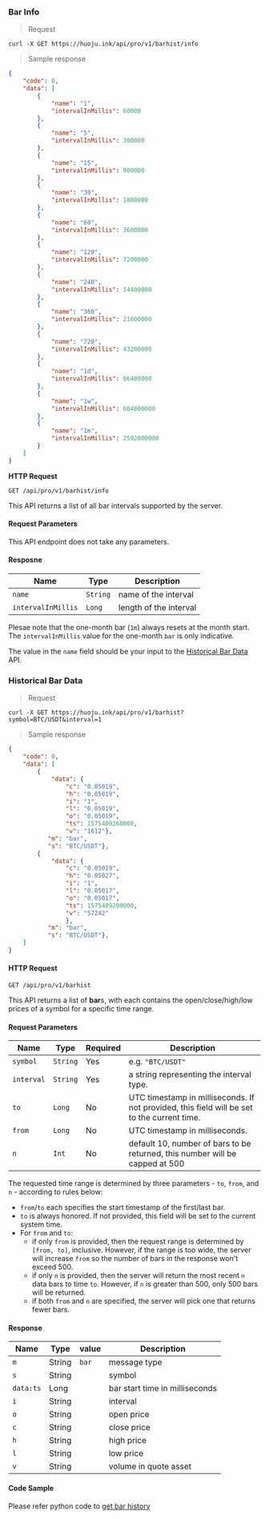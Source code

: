 ### Bar Info 

> Request 

```
curl -X GET https://huoju.ink/api/pro/v1/barhist/info
```

> Sample response

```json
{
    "code": 0,
    "data": [
        {
            "name": "1",
            "intervalInMillis": 60000
        },
        {
            "name": "5",
            "intervalInMillis": 300000
        },
        {
            "name": "15",
            "intervalInMillis": 900000
        },
        {
            "name": "30",
            "intervalInMillis": 1800000
        },
        {
            "name": "60",
            "intervalInMillis": 3600000
        },
        {
            "name": "120",
            "intervalInMillis": 7200000
        },
        {
            "name": "240",
            "intervalInMillis": 14400000
        },
        {
            "name": "360",
            "intervalInMillis": 21600000
        },
        {
            "name": "720",
            "intervalInMillis": 43200000
        },
        {
            "name": "1d",
            "intervalInMillis": 86400000
        },
        {
            "name": "1w",
            "intervalInMillis": 604800000
        },
        {
            "name": "1m",
            "intervalInMillis": 2592000000
        }
    ]
}
```

**HTTP Request**

`GET /api/pro/v1/barhist/info`

This API returns a list of all bar intervals supported by the server. 


#### Request Parameters 

This API endpoint does not take any parameters. 

#### Resposne

 Name               | Type      | Description                                        
------------------- | --------- | ---------------------------------------------------
 `name`             | `String`  | name of the interval
 `intervalInMillis` | `Long`    | length of the interval 

Plesae note that the one-month bar (`1m`) always resets at the month start. The `intervalInMillis` value for the one-month `bar` is only indicative. 

The value in the `name` field should be your input to the [Historical Bar Data](#historical-bar-data) API.







### Historical Bar Data

> Request 

```
curl -X GET https://huoju.ink/api/pro/v1/barhist?symbol=BTC/USDT&interval=1
```

> Sample response

```json
{
    "code": 0,
    "data": [
        {
            "data": {
                "c": "0.05019",
                "h": "0.05019",
                "i": "1",
                "l": "0.05019",
                "o": "0.05019",
                "ts": 1575409260000,
                "v": "1612"},
           "m": "bar",
           "s": "BTC/USDT"},
        {
            "data": {
                "c": "0.05019",
                "h": "0.05027",
                "i": "1",
                "l": "0.05017",
                "o": "0.05017",
                "ts": 1575409200000,
                "v": "57242"
                },
           "m": "bar",
           "s": "BTC/USDT"},
    ]
}
```

#### HTTP Request

`GET /api/pro/v1/barhist`

This API returns a list of **bar**s, with each contains the open/close/high/low prices of a symbol for a specific time range. 

#### Request Parameters

 Name       | Type     | Required | Description                                                                                 
----------- | -------- | -------- | ------------------------------------------------------------------------------------------- 
 `symbol`   | `String` | Yes      | e.g. `"BTC/USDT"`                                                                          
 `interval` | `String` | Yes      | a string representing the interval type.                                                    
 `to`       | `Long`   | No       | UTC timestamp in milliseconds. If not provided, this field will be set to the current time. 
 `from`     | `Long`   | No       | UTC timestamp in milliseconds.                                                              
 `n`        | `Int`    | No       | default 10, number of bars to be returned, this number will be capped at 500                

The requested time range is determined by three parameters - `to`, `from`, and `n` - according to rules below:

* `from`/`to` each specifies the start timestamp of the first/last bar. 
* `to` is always honored. If not provided, this field will be set to the current system time. 
* For `from` and `to`: 
  * if only `from` is provided, then the request range is determined by `[from, to]`, inclusive. However, if the range is too wide,
    the server will increase `from` so the number of bars in the response won't exceed 500. 
  * if only `n` is provided, then the server will return the most recent `n` data bars to time `to`. However, if `n` is greater than 500, 
    only 500 bars will be returned. 
  * if both `from` and `n` are specified, the server will pick one that returns fewer bars. 

#### Response

Name     | Type   |   value  | Description
---------| -------| ---------| -------------------------------
`m`      | String |`bar`     | message type
`s`      | String |          | symbol
`data:ts`| Long   |          | bar start time in milliseconds
`i`      | String |          | interval
`o`      | String |          | open price
`c`      | String |          | close price
`h`      | String |          | high price
`l`      | String |          | low price
`v`      | String |          | volume in quote asset

#### Code Sample

Please refer python code to [get bar history](https://github.com/HuojuPro/huoju-api-demo/blob/master/python/query_pub_barhist.py)